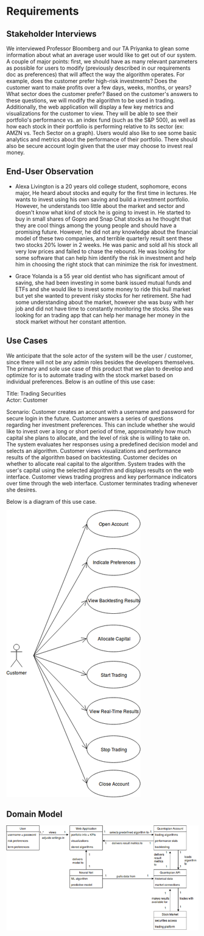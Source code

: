 # Requirements

## Stakeholder Interviews
We interviewed Professor Bloomberg and our TA Priyanka to glean some information about what an average user would like to get out of our system. A couple of major points: first, we should have as many relevant parameters as possible for users to modify (previously described in our requirements doc as preferences) that will affect the way the algorithm operates. For example, does the customer prefer high-risk investments? Does the customer want to make profits over a few days, weeks, months, or years?What sector does the customer prefer? Based on the customer's answers to these questions, we will modify the algorithm to be used in trading. Additionally, the web application will display a few key metrics and visualizations for the customer to view. They will be able to see their portfolio's performance vs. an index fund (such as the S&P 500), as well as how each stock in their portfolio is performing relative to its sector (ex: AMZN vs. Tech Sector on a graph). Users would also like to see some basic analytics and metrics about the performance of their portfolio. There should also be secure account login given that the user may choose to invest real money. 

## End-User Observation
* Alexa Livington is a 20 years old college student, sophomore, econs major, He heard about stocks and equity for the first time in lectures. He wants to invest using his own saving and build a investment portfolio. However, he understands too little about the market and sector and doesn't know what kind of stock he is going to invest in. He started to buy in small shares of Gopro and Snap Chat stocks as he thought that they are cool things among the young people and should have a promising future. However, he did not any knowledge about the financial model of these two companies, and terrible quarterly result sent these two stocks 20% lower in 2 weeks. He was panic and sold all his stock all very low prices and failed to chase the rebound. He was looking for some software that can help him identify the risk in investment and help him in choosing the right stock that can minimize the risk for investment.

* Grace Yolanda is a 55 year old dentist who has significant amout of saving, she had been investing in some bank issued mutual funds and ETFs and she would like to invest some money to ride this bull market but yet she wanted to prevent risky stocks for her retirement. She had some understanding about the market, however she was busy with her job and did not have time to constantly monitoring the stocks. She was looking for an trading app that can help her manage her money in the stock market without her constant attention.

## Use Cases 
We anticipate that the sole actor of the system will be the user / customer, since there will not be any admin roles besides the developers themselves. The primary and sole use case of this product that we plan to develop and optimize for is to automate trading with the stock market based on individual preferences. Below is an outline of this use case:

Title: Trading Securities <br>
Actor: Customer

Scenario: Customer creates an account with a username and password for secure login in the future. Customer answers a series of questions regarding her investment preferences. This can include whether she would like to invest over a long or short period of time, approximately how much capital she plans to allocate, and the level of risk she is willing to take on. The system evaluates her responses using a predefined decision model and selects an algorithm. Customer views visualizations and performance results of the algorithm based on backtesting. Customer decides on whether to allocate real capital to the algorithm. System trades with the user's capital using the selected algorithm and displays results on the web interface. Customer views trading progress and key performance indicators over time through the web interface. Customer terminates trading whenever she desires.  

Below is a diagram of this use case.

![alt text](UML/use_case_diagram.png "A use case diagram for customers who would like to trade securities using our platform.")

## Domain Model

![alt text](UML/domain_model.png "A domain model of the system.")
